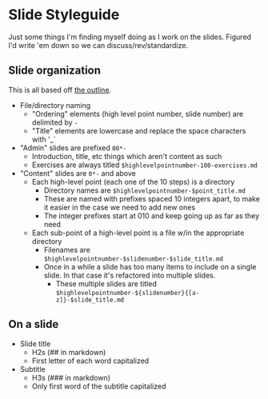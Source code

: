 # Slide Styleguide

Just some things I'm finding myself doing as I work on the slides. Figured I'd write 'em down so we can discuss/rev/standardize.

## Slide organization

This is all based off [the outline](https://github.com/vmbrasseur/10stepprogram/blob/master/outline.md).

* File/directory naming
  * "Ordering" elements (high level point number, slide number) are delimited by `-`
  * "Title" elements are lowercase and replace the space characters with '_`
* "Admin" slides are prefixed `00*-`
  * Introduction, title, etc things which aren't content as such
  * Exercises are always titled `$highlevelpointnumber-100-exercises.md`
* "Content" slides are `0*-` and above
  * Each high-level point (each one of the 10 steps) is a directory
    * Directory names are `$highlevelpointnumber-$point_title.md`
    * These are named with prefixes spaced 10 integers apart, to make it easier in the case we need to add new ones
    * The integer prefixes start at 010 and keep going up as far as they need
  * Each sub-point of a high-level point is a file w/in the appropriate directory
    * Filenames are `$highlevelpointnumber-$slidenumber-$slide_title.md`
    * Once in a while a slide has too many items to include on a single slide. In that case it's refactored into multiple slides.
      * These multiple slides are titled `$highlevelpointnumber-${slidenumber}{[a-z]}-$slide_title.md`

## On a slide

* Slide title
  * H2s (## in markdown)
  * First letter of each word capitalized
* Subtitle
  * H3s (### in markdown)
  * Only first word of the subtitle capitalized

